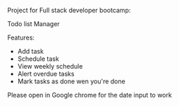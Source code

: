 Project for Full stack developer bootcamp:

Todo list Manager

Features:
- Add task
- Schedule task
- View weekly schedule
- Alert overdue tasks
- Mark tasks as done wen you're done


Please open in Google chrome for the date input to work

